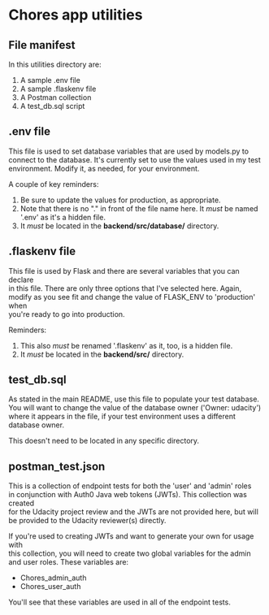 # Chores app utilities
## File manifest
In this utilities directory are:

1. A sample .env file
1. A sample .flaskenv file
1. A Postman collection
1. A test_db.sql script

## .env file
This file is used to set database variables that are used by models.py to \
connect to the database. It's currently set to use the values used in my test \
environment. Modify it, as needed, for your environment.

A couple of key reminders:
1. Be sure to update the values for production, as appropriate.
1. Note that there is no "." in front of the file name here. It _must_ be named\
 '.env' as it's a hidden file.
1. It _must_ be located in the **backend/src/database/** directory.

## .flaskenv file
This file is used by Flask and there are several variables that you can declare\
 in this file. There are only three options that I've selected here. Again, \
 modify as you see fit and change the value of FLASK_ENV to 'production' when \
 you're ready to go into production.

 Reminders:
 1. This also _must_ be renamed '.flaskenv' as it, too, is a hidden file.
 1. It _must_ be located in the **backend/src/** directory.

 ## test_db.sql
 As stated in the main README, use this file to populate your test database. \
 You will want to change the value of the database owner ('Owner: udacity') \
 where it appears in the file, if your test environment uses a different \
 database owner.

 This doesn't need to be located in any specific directory.

 ## postman_test.json
 This is a collection of endpoint tests for both the 'user' and 'admin' roles \
 in conjunction with Auth0 Java web tokens (JWTs). This collection was created \
 for the Udacity project review and the JWTs are not provided here, but will \
 be provided to the Udacity reviewer(s) directly.

 If you're used to creating JWTs and want to generate your own for usage with \
 this collection, you will need to create two global variables for the admin \
 and user roles. These variables are:

 - Chores_admin_auth
 - Chores_user_auth

 You'll see that these variables are used in all of the endpoint tests.
